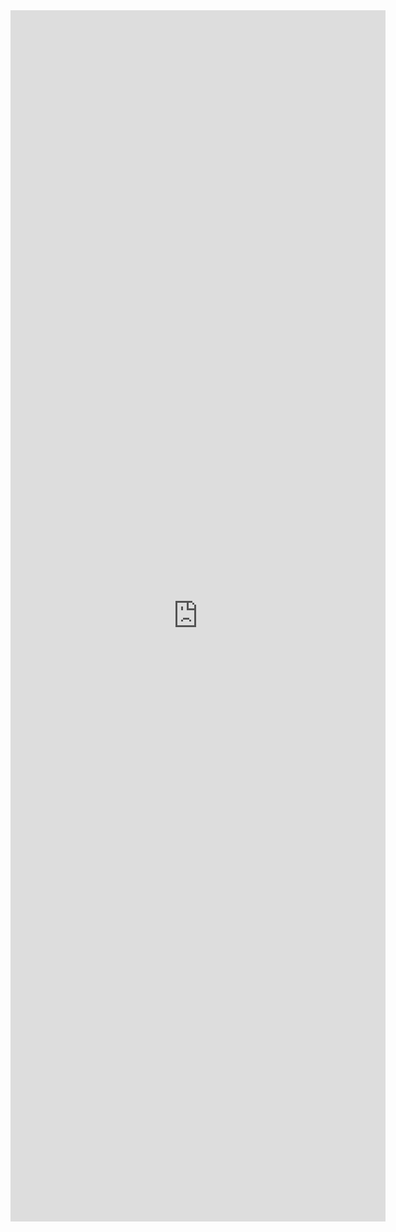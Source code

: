 <iframe width="600" height="1938" src="https://datastudio.google.com/embed/reporting/f6c47abc-8840-40a8-8398-aa469cd4bb6d/page/pURUC" frameborder="0" style="border:0" allowfullscreen></iframe>
